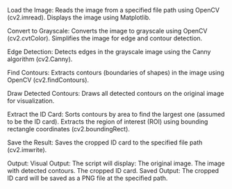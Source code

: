 Load the Image:
Reads the image from a specified file path using OpenCV (cv2.imread).
Displays the image using Matplotlib.

Convert to Grayscale:
Converts the image to grayscale using OpenCV (cv2.cvtColor).
Simplifies the image for edge and contour detection.

Edge Detection:
Detects edges in the grayscale image using the Canny algorithm (cv2.Canny).

Find Contours:
Extracts contours (boundaries of shapes) in the image using OpenCV (cv2.findContours).

Draw Detected Contours:
Draws all detected contours on the original image for visualization.

Extract the ID Card:
Sorts contours by area to find the largest one (assumed to be the ID card).
Extracts the region of interest (ROI) using bounding rectangle coordinates (cv2.boundingRect).

Save the Result:
Saves the cropped ID card to the specified file path (cv2.imwrite).

Output:
Visual Output:
The script will display:
The original image.
The image with detected contours.
The cropped ID card.
Saved Output:
The cropped ID card will be saved as a PNG file at the specified path.

